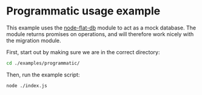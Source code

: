 # Programmatic usage example

This example uses the [node-flat-db](https://github.com/gabrielcsapo/node-flat-db) module to act as a mock database. 
The module returns promises on operations, and will therefore work nicely with the migration module.

First, start out by making sure we are in the correct directory:

```sh
cd ./examples/programmatic/
```

Then, run the example script:

```sh
node ./index.js
```
